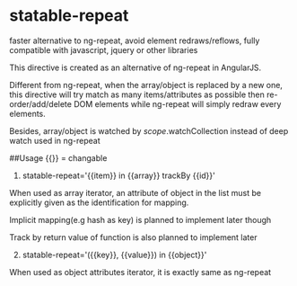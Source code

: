 # statable-repeat
faster alternative to ng-repeat, avoid element redraws/reflows, fully compatible with javascript, jquery or other libraries

This directive is created as an alternative of ng-repeat in AngularJS.

Different from ng-repeat, when the array/object is replaced by a new one, this directive will try match as many items/attributes as possible then re-order/add/delete DOM elements while ng-repeat will simply redraw every elements.

Besides, array/object is watched by $scope.$watchCollection instead of deep watch used in ng-repeat

##Usage
{{}} = changable

1. statable-repeat='{{item}} in {{array}} trackBy {{id}}'

  When used as array iterator, an attribute of object in the list must be explicitly given as the identification for mapping.

  Implicit mapping(e.g hash as key) is planned to implement later though

  Track by return value of function is also planned to implement later
  
2. statable-repeat='({{key}}, {{value}}) in {{object}}'

  When used as object attributes iterator, it is exactly same as ng-repeat